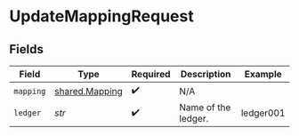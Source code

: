 # UpdateMappingRequest


## Fields

| Field                                            | Type                                             | Required                                         | Description                                      | Example                                          |
| ------------------------------------------------ | ------------------------------------------------ | ------------------------------------------------ | ------------------------------------------------ | ------------------------------------------------ |
| `mapping`                                        | [shared.Mapping](../../models/shared/mapping.md) | :heavy_check_mark:                               | N/A                                              |                                                  |
| `ledger`                                         | *str*                                            | :heavy_check_mark:                               | Name of the ledger.                              | ledger001                                        |